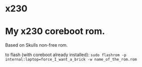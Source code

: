 # x230

# My x230 coreboot rom.

Based on Skulls non-free rom.

to flash (with coreboot already installed):
`sudo flashrom -p internal:laptop=force_I_want_a_brick -w name_of_the_rom.rom `
